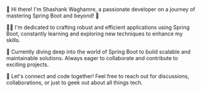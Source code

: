 👋 Hi there! I'm Shashank Waghamre, a passionate developer on a journey of mastering Spring Boot and beyond! 🚀

👨‍💻 I'm dedicated to crafting robust and efficient applications using Spring Boot, constantly learning and exploring new techniques to enhance my skills.

🌱 Currently diving deep into the world of Spring Boot to build scalable and maintainable solutions. Always eager to collaborate and contribute to exciting projects.

🔧 Let's connect and code together! Feel free to reach out for discussions, collaborations, or just to geek out about all things tech.
  

<!---
ShashankWaghmare/ShashankWaghmare is a ✨ special ✨ repository because its `README.md` (this file) appears on your GitHub profile.
You can click the Preview link to take a look at your changes.
--->
